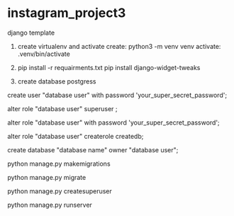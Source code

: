 # instagram_project3

django template


1) create virtualenv and activate create: python3 -m venv venv activate: .venv/bin/activate

2) pip install -r requairments.txt
    pip install django-widget-tweaks

3) create database postgress

create user "database user" with password 'your_super_secret_password';

alter role "database user" superuser ;

alter role "database user" with password 'your_super_secret_password';

alter role "database user" createrole createdb;

create database "database name" owner "database user";

python manage.py makemigrations

python manage.py migrate

python manage.py createsuperuser

python manage.py runserver
